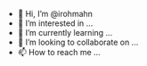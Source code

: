 - 👋 Hi, I’m @irohmahn
- 👀 I’m interested in ...
- 🌱 I’m currently learning ...
- 💞️ I’m looking to collaborate on ...
- 📫 How to reach me ...

<!---
irohmahn/irohmahn is a ✨ special ✨ repository because its `README.md` (this file) appears on your GitHub profile.
You can click the Preview link to take a look at your changes.
--->
